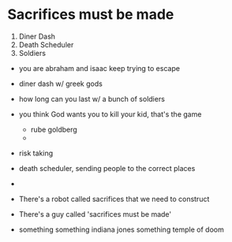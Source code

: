 # Sacrifices must be made

1. Diner Dash
2. Death Scheduler
3. Soldiers

- you are abraham and isaac keep trying to escape
- diner dash w/ greek gods
- how long can you last w/ a bunch of soldiers
- you think God wants you to kill your kid, that's the game
  - rube goldberg
  - 
- risk taking
- death scheduler, sending people to the correct places
- 

- There's a robot called sacrifices that we need to construct
- There's a guy called 'sacrifices must be made'
- something something indiana jones something temple of doom


